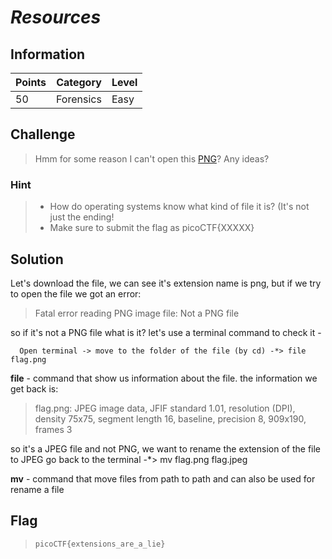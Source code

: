 

# *Resources*

## Information
| Points |Category  | Level|
|--|--|--|
| 50 | Forensics |Easy |

## Challenge

> Hmm for some reason I can't open this [PNG](https://2018shell.picoctf.com/static/1e9d081292d7bf0fc19c5dc43fc7bfc2/flag.png)? Any ideas?

### Hint
>  - How do operating systems know what kind of file it is? (It's not just the ending!
>  -   Make sure to submit the flag as picoCTF{XXXXX}

## Solution

Let's download the file, we can see it's extension name is png, but if we try to open the file
we got an error:

> Fatal error reading PNG image file: Not a PNG file

so if it's not a PNG file what is it?
let's use a terminal command to check it -

      Open terminal -> move to the folder of the file (by cd) -*> file flag.png

**file** - command that show us information about the file.
the information we get back is:

> flag.png: JPEG image data, JFIF standard 1.01, resolution (DPI),
> density 75x75, segment length 16, baseline, precision 8, 909x190, frames 3

so it's a JPEG file and not PNG, we want to rename the extension of the file to JPEG
go back to the terminal -*> mv flag.png flag.jpeg

**mv** - command that move files from path to path and can also be used for rename a file
## Flag
> `picoCTF{extensions_are_a_lie}`


